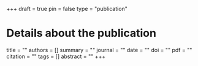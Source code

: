 +++
draft = true
pin = false
type = "publication"

# Details about the publication
title = ""
authors = []
summary = ""
journal = ""
date = ""
doi = ""
pdf = ""
citation = ""
tags =  []
abstract = ""
+++
